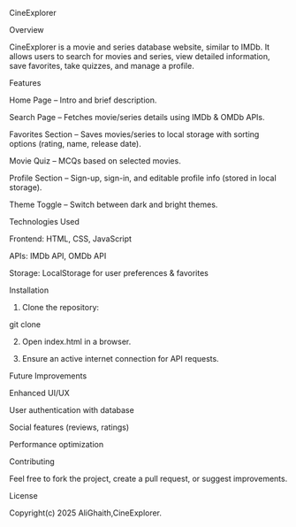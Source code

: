 CineExplorer

Overview

CineExplorer is a movie and series database website, similar to IMDb. It allows users to search for movies and series, view detailed information, save favorites, take quizzes, and manage a profile.

Features

Home Page – Intro and brief description.

Search Page – Fetches movie/series details using IMDb & OMDb APIs.

Favorites Section – Saves movies/series to local storage with sorting options (rating, name, release date).

Movie Quiz – MCQs based on selected movies.

Profile Section – Sign-up, sign-in, and editable profile info (stored in local storage).

Theme Toggle – Switch between dark and bright themes.


Technologies Used

Frontend: HTML, CSS, JavaScript

APIs: IMDb API, OMDb API

Storage: LocalStorage for user preferences & favorites


Installation

1. Clone the repository:

git clone <repository-url>


2. Open index.html in a browser.


3. Ensure an active internet connection for API requests.



Future Improvements

Enhanced UI/UX

User authentication with database

Social features (reviews, ratings)

Performance optimization


Contributing

Feel free to fork the project, create a pull request, or suggest improvements.

License

Copyright(c) 2025 AliGhaith,CineExplorer.
